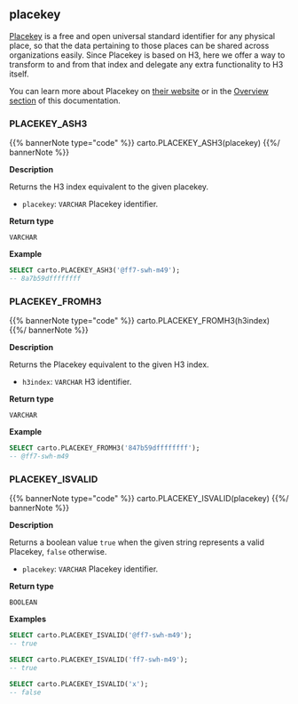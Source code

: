 ## placekey

<div class="badges"><div class="core"></div></div>

[Placekey](https://www.placekey.io/faq) is a free and open universal standard identifier for any physical place, so that the data pertaining to those places can be shared across organizations easily. Since Placekey is based on H3, here we offer a way to transform to and from that index and delegate any extra functionality to H3 itself.

You can learn more about Placekey on [their website](https://www.placekey.io/) or in the [Overview section](/spatial-extension-rs/sql-reference/placekey/#placekey) of this documentation.


### PLACEKEY_ASH3

{{% bannerNote type="code" %}}
carto.PLACEKEY_ASH3(placekey)
{{%/ bannerNote %}}

**Description**

Returns the H3 index equivalent to the given placekey.

* `placekey`: `VARCHAR` Placekey identifier.

**Return type**

`VARCHAR`

**Example**

```sql
SELECT carto.PLACEKEY_ASH3('@ff7-swh-m49');
-- 8a7b59dffffffff
```


### PLACEKEY_FROMH3

{{% bannerNote type="code" %}}
carto.PLACEKEY_FROMH3(h3index)
{{%/ bannerNote %}}

**Description**

Returns the Placekey equivalent to the given H3 index.

* `h3index`: `VARCHAR` H3 identifier.

**Return type**

`VARCHAR`

**Example**

```sql
SELECT carto.PLACEKEY_FROMH3('847b59dffffffff');
-- @ff7-swh-m49
```


### PLACEKEY_ISVALID

{{% bannerNote type="code" %}}
carto.PLACEKEY_ISVALID(placekey)
{{%/ bannerNote %}}

**Description**

Returns a boolean value `true` when the given string represents a valid Placekey, `false` otherwise.

* `placekey`: `VARCHAR` Placekey identifier.

**Return type**

`BOOLEAN`

**Examples**

```sql
SELECT carto.PLACEKEY_ISVALID('@ff7-swh-m49');
-- true
```

```sql
SELECT carto.PLACEKEY_ISVALID('ff7-swh-m49');
-- true
```

```sql
SELECT carto.PLACEKEY_ISVALID('x');
-- false
```
